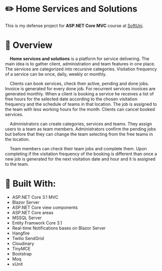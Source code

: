 # :pencil2: Home Services and Solutions
This is my defense project for **ASP.NET Core MVC** course at [SoftUni](https://softuni.bg). 
# :memo: Overview
&nbsp;&nbsp;&nbsp;&nbsp;**Home services and solutions** is a platform for service delivering. The main idea is to gather client, administration and team features in one place. The services are categorized into recursive categories. Visitation frequency of a service can be once, daily, weekly or monthly.

&nbsp;&nbsp;&nbsp;&nbsp;Clients can book services, check their active, pending and done jobs. Invoice is generated for every done job. For recurrent services invoices are generated monthly. When a client is booking a service he receives a list of free hours for the selected date according to the chosen visitation frequency and the schedule of teams in that location. The job is assigned to the team with less working hours for the month. Clients can cancel booked services.
  
&nbsp;&nbsp;&nbsp;&nbsp;Administrators can create categories, services and teams. They assign users to a team as team members. Administrators confirm the pending jobs but before that they can change the team selecting from the free teams in the location.
  
&nbsp;&nbsp;&nbsp;&nbsp;Team members can check their team jobs and complete them. Upon completing if the visitation frequency of the booking is different than once a new job is generated for the next visitation date and hour and it is assigned to the team.
# :hammer: Built With:
* ASP.NET Core 3.1 MVC
* Blazor Server
* ASP.NET Core view components
* ASP.NET Core areas
* MSSQL Server
* Entity Framwork Core 3.1
* Real-time Notifications bases on Blazor Server
* Hangfire
* Twilio SendGrid
* Cloudinary
* TinyMCE
* Bootstrap
* Moq
* xUnit